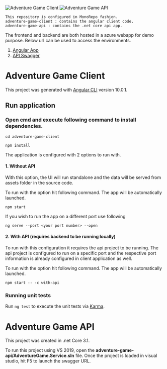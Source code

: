 ![Adventure Game Client](https://github.com/ShivendraKu/choose-your-adventure/workflows/Adventure%20Game%20Client/badge.svg)
![Adventure Game API](https://github.com/ShivendraKu/choose-your-adventure/workflows/Adventure%20Game%20API/badge.svg)

```
This repository is configured in MonoRepo fashion.
adventure-game-client : contains the angular client code. 
adventure-game-api : contains the .net core api app. 
```
The frontend and backend are both hosted in a azure webapp for demo purpose. Below url can be used to access the environments. 
  1. [Angular App](https://shivendra-cyo.azurewebsites.net/) 
  2. [API Swagger](https://shivendra-cyo-api.azurewebsites.net/swagger)

# Adventure Game Client

This project was generated with [Angular CLI](https://github.com/angular/angular-cli) version 10.0.1.

## Run application

### Open cmd and execute following command to install dependencies. 
`cd adventure-game-client`

`npm install`

The application is configured with 2 options to run with. 
#### 1. Without API
With this option, the UI will run standalone and the data will be served from assets folder in the source code.

To run with the option hit following command. The app will be automatically launched.

`npm start`

If you wish to run the app on a different port use following

`ng serve --port <your port number> --open`

#### 2. With API (requires backend to be running locally)
To run with this configuration it requires the api project to be running. The api project is configured to run on a specific port and the respective port information is already configured in client application as well. 

To run with the option hit following command. The app will be automatically launched.

`npm start -- -c with-api`

### Running unit tests

Run `ng test` to execute the unit tests via [Karma](https://karma-runner.github.io).

# Adventure Game API

This project was created in .net Core 3.1.

To run this project using VS 2019, open the **adventure-game-api/AdventureGame.Service.sln** file. Once the project is loaded in visual studio, hit F5 to launch the swagger URL. 
